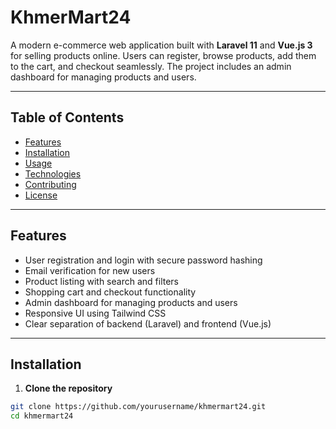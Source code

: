 # KhmerMart24

A modern e-commerce web application built with **Laravel 11** and **Vue.js 3** for selling products online. Users can register, browse products, add them to the cart, and checkout seamlessly. The project includes an admin dashboard for managing products and users.

---

## Table of Contents

- [Features](#features)
- [Installation](#installation)
- [Usage](#usage)
- [Technologies](#technologies)
- [Contributing](#contributing)
- [License](#license)

---

## Features

- User registration and login with secure password hashing
- Email verification for new users
- Product listing with search and filters
- Shopping cart and checkout functionality
- Admin dashboard for managing products and users
- Responsive UI using Tailwind CSS
- Clear separation of backend (Laravel) and frontend (Vue.js)

---

## Installation

1. **Clone the repository**

```bash
git clone https://github.com/yourusername/khmermart24.git
cd khmermart24
